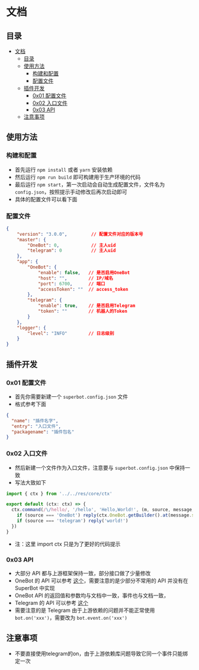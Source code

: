 # 文档
## 目录
- [文档](#文档)
  - [目录](#目录)
  - [使用方法](#使用方法)
    - [构建和配置](#构建和配置)
    - [配置文件](#配置文件)
  - [插件开发](#插件开发)
    - [0x01 配置文件](#0x01-配置文件)
    - [0x02 入口文件](#0x02-入口文件)
    - [0x03 API](#0x03-api)
  - [注意事项](#注意事项)

## 使用方法
### 构建和配置
- 首先运行 `npm install` 或者 `yarn` 安装依赖
- 然后运行 `npm run build` 即可构建用于生产环境的代码
- 最后运行 `npm start`，第一次启动会自动生成配置文件，文件名为 `config.json`，按照提示手动修改后再次启动即可
- 具体的配置文件可以看下面

### 配置文件
```json
{
    "version": "3.0.0",         // 配置文件对应的版本号
    "master": {
        "OneBot": 0,            // 主人uid
        "telegram": 0           // 主人uid
    },
    "app": {
        "OneBot": {
            "enable": false,   // 是否启用OneBot
            "host": "",        // IP/域名
            "port": 6700,      // 端口
            "accessToken": ""  // access_token
        },
        "telegram": {
            "enable": true,    // 是否启用Telegram
            "token": ""        // 机器人的Token
        }
    },
    "logger": {
        "level": "INFO"        // 日志级别
    }
}
```

## 插件开发
### 0x01 配置文件
- 首先你需要新建一个 `superbot.config.json` 文件
- 格式参考下面
```json
{
  "name": "插件名字",
  "entry": "入口文件",
  "packagename": "插件包名"
}
```
### 0x02 入口文件
- 然后新建一个文件作为入口文件，注意要与 `superbot.config.json` 中保持一致
- 写法大致如下
```typescript
import { ctx } from '../../res/core/ctx'

export default (ctx: ctx) => {
  ctx.command(/\/hello/, '/hello', 'Hello,World!', (m, source, message, reply) => {
    if (source === 'OneBot') reply(ctx.OneBot.getBuilder().at(message.sender.user_id).text('world!'))
    if (source === 'telegram') reply('world!')
  })
}
```
- 注：这里 import ctx 只是为了更好的代码提示

### 0x03 API
- 大部分 API 都与上游框架保持一致，部分接口做了少量修改
- OneBot 的 API 可以参考 [这个](https://github.com/howmanybots/onebot/blob/master/v11/specs/api/public.md)，需要注意的是少部分不常用的 API 并没有在 SuperBot 中实现
- OneBot API 的返回值和参数均与文档中一致，事件也与文档一致，
- Telegram 的 API 可以参考 [这个](https://telegraf.js.org/)
- 需要注意的是 Telegram 由于上游依赖的问题并不能正常使用 `bot.on('xxx')`，需要改为 `bot.event.on('xxx')`

## 注意事项
- 不要直接使用telegram的on，由于上游依赖库问题导致它同一个事件只能绑定一次